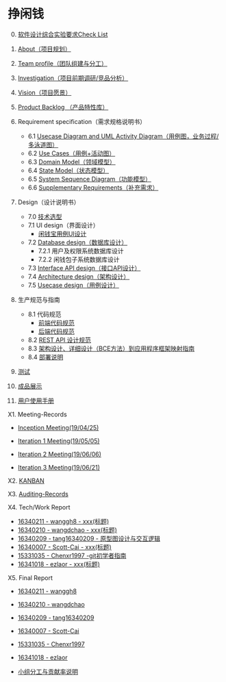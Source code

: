 # 挣闲钱

0. [软件设计综合实验要求Check List](project/check_list.md)
1. [About（项目规划）](project/about.md)
2. [Team profile（团队组建与分工）](project/team_profile.md)
3. [Investigation（项目前期调研/竞品分析）](project/investigation.md)
4. [Vision（项目愿景）](project/vision.md)
5. [Product Backlog （产品特性库）](project/product_backlog.md)
6. Requirement specification（需求规格说明书）
    - 6.1 [ Usecase Diagram and UML Activity Diagram（用例图，业务过程/多泳道图）](Requirement/Usecase_Diagram.md)
    - 6.2 [Use Cases（用例+活动图）](Requirement/Use_Cases.md)
    - 6.3 [Domain Model（领域模型）](Requirement/Domain_Model.md)
    - 6.4 [State Model（状态模型）](Requirement/State_Model.md)
    - 6.5 [System Sequence Diagram（功能模型）](Requirement/System_Sequence_Diagram.md)
    - 6.6 [Supplementary Requirements（补充需求）](Requirement/Supplementary_Requirements.md)
7. Design（设计说明书）

    - 7.0  [技术选型](design/tech.md)
    - 7.1 UI design（界面设计）
        - [闲钱宝用例UI设计](design/UI.md)
    - 7.2 [Database design（数据库设计）](design/Database.md)
        - 7.2.1 用户及权限系统数据库设计
        - 7.2.2 闲钱包子系统数据库设计
    - 7.3 [Interface API design（接口API设计）](design/API.md)
    - 7.4 [Architecture design（架构设计）](design/Architecture.md)
    - 7.5 [Usecase design（用例设计）](design/Usecase.md)
8. 生产规范与指南
    - 8.1 代码规范
        -  [前端代码规范](specification/code_style_frontend.md)
        -  [后端代码规范](specification/code_style_backend.md)
    - 8.2 [REST API 设计规范](specification/API_specification.md)
    - 8.3 [架构设计、详细设计（BCE方法）到应用程序框架映射指南](specification/BCE.md)
    - 8.4 [部署说明](specification/deploy.md)
9. [测试](test/test.md)
10. [成品展示](project/exhibitions.md)
11. [用户使用手册](project/manual.md)



X1. Meeting-Records  
  - [Inception Meeting(19/04/25)](project/meeting0.md)

  - [Iteration 1 Meeting(19/05/05)](project/meeting1.md)

  - [Iteration 2 Meeting(19/06/06)](project/meeting2.md)

  - [Iteration 3 Meeting(19/06/21)](project/meeting3.md)

X2. [KANBAN](https://github.com/sysu-change/Dashboard/projects?query=is%3Aclosed)  


X3. [Auditing-Records](record_documents/auditing_records.md)


X4. Tech/Work Report  

- [16340211 - wanggh8 - xxx(标题)](record_documents/16340211_tech1.md)
- [16340210 - wangdchao - xxx(标题)](record_documents/16340210_tech1.md)
- [16340209 - tang16340209 - 原型图设计与交互逻辑](https://blog.csdn.net/tangyt77/article/details/90701462)
- [16340007 - Scott-Cai - xxx(标题)](record_documents/16340007_tech1.md)
- [15331035 - Chenxr1997 -git初学者指南](https://chenxr1997.github.io/2019/03/08/系分博客-git篇/)
- [16341018 - ezlaor - xxx(标题)](record_documents/16341018_tech1.md)


X5. Final Report  

- [16340211 - wanggh8](record_documents/16340211.md)

- [16340210 - wangdchao](record_documents/16340210.md)

- [16340209 - tang16340209](record_documents/16340209.md)

- [16340007 - Scott-Cai](record_documents/16340007.md)

- [15331035 - Chenxr1997](record_documents/15331035.md)

- [16341018 - ezlaor](record_documents/16341018.md)

- [小组分工与贡献率说明](record_documents/contribution.md)
